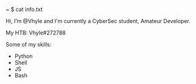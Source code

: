 ~ $ cat info.txt

 Hi, I’m @Vhyle and I'm currently a CyberSec student, Amateur Developer.
 
 My HTB: Vhyle#272788
 
 Some of my skills:
   - Python
   - Shell
   - JS
   - Bash

